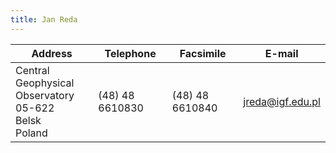 ```yaml
---
title: Jan Reda
---
```


| Address | Telephone | Facsimile | E-mail |
|---------------------------|-----------|-----------|--------|
|Central Geophysical <br> Observatory <br> 05-622 <br> Belsk <br> Poland <br> |(48) 48 6610830|	(48) 48 6610840|	jreda@igf.edu.pl|
